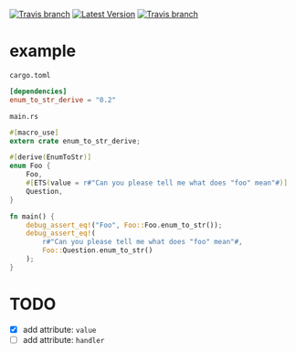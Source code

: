 [![Travis branch](https://img.shields.io/badge/rustc-1.15%20or%20later-brightgreen.svg)](https://www.rust-lang.org/)
[![Latest Version](https://img.shields.io/crates/v/enum_to_str_derive.svg)](https://crates.io/crates/enum_to_str_derive)
[![Travis branch](https://img.shields.io/badge/license-BSD--3--Clause-blue.svg)](https://opensource.org/licenses/BSD-3-Clause)

# example

`cargo.toml`

```toml
[dependencies]
enum_to_str_derive = "0.2"
``` 

`main.rs`

```rust
#[macro_use]
extern crate enum_to_str_derive;

#[derive(EnumToStr)]
enum Foo {
    Foo,
    #[ETS(value = r#"Can you please tell me what does "foo" mean"#)]
    Question,
}

fn main() {
    debug_assert_eq!("Foo", Foo::Foo.enum_to_str());
    debug_assert_eq!(
        r#"Can you please tell me what does "foo" mean"#,
        Foo::Question.enum_to_str()
    );
}
```

# TODO

+ [x] add attribute: `value`
+ [ ] add attribute: `handler`